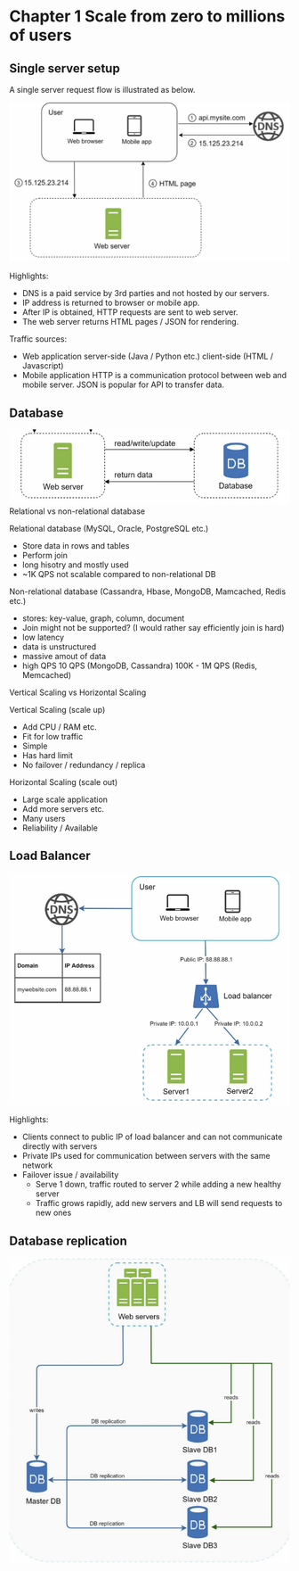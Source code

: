 # Chapter 1 Scale from zero to millions of users
## Single server setup
A single server request flow is illustrated as below.

![single server](https://github.com/XuGaoUCI/SystemDesign/blob/main/images/chap1_simple_request_flow.PNG)

Highlights:
- DNS is a paid service by 3rd parties and not hosted by our servers.
- IP address is returned to browser or mobile app.
- After IP is obtained, HTTP requests are sent to web server.
- The web server returns HTML pages / JSON for rendering.

Traffic sources:
- Web application
server-side (Java / Python etc.)
client-side (HTML / Javascript)
- Mobile application
HTTP is a communication protocol between web and mobile server. JSON is popular for API to transfer data.
## Database
![with database](https://github.com/XuGaoUCI/SystemDesign/blob/main/images/chap1_simple_request_db.PNG)
Relational vs non-relational database

Relational database (MySQL, Oracle, PostgreSQL etc.)
- Store data in rows and tables
- Perform join 
- long hisotry and mostly used 
- ~1K QPS not scalable compared to non-relational DB

Non-relational database (Cassandra, Hbase, MongoDB, Mamcached, Redis etc.)
- stores: key-value, graph, column, document
- Join might not be supported? (I would rather say efficiently join is hard)
- low latency
- data is unstructured 
- massive amout of data 
- high QPS 10 QPS (MongoDB, Cassandra) 100K - 1M QPS (Redis, Memcached)

Vertical Scaling vs Horizontal Scaling

Vertical Scaling (scale up)
- Add CPU / RAM etc.
- Fit for low traffic 
- Simple
- Has hard limit 
- No failover / redundancy / replica

Horizontal Scaling (scale out)
- Large scale application
- Add more servers etc.
- Many users
- Reliability / Available 

## Load Balancer
![with lb](https://github.com/XuGaoUCI/SystemDesign/blob/main/images/chap_simple_lb.PNG)

Highlights:
- Clients connect to public IP of load balancer and can not communicate directly with servers
- Private IPs used for communication between servers with the same network
- Failover issue / availability 
  - Serve 1 down, traffic routed to server 2 while adding a new healthy server
  - Traffic grows rapidly, add new servers and LB will send requests to new ones

## Database replication
![with db replica](https://github.com/XuGaoUCI/SystemDesign/blob/main/images/chap1_simple_db_replica.PNG)



